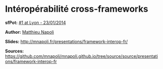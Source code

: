 Intéropérabilité cross-frameworks
=================================

__sfPot:__ [#1 at Lyon - 23/01/2014](http://www.meetup.com/afsy-sfpot/events/160879992/)

__Author:__ [Matthieu Napoli](http://github.com/mnapoli)

__Slides:__ http://mnapoli.fr/presentations/framework-interop-fr/

__Sources:__ https://github.com/mnapoli/mnapoli.github.io/tree/source/source/presentations/framework-interop-fr
